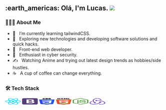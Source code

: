 <h2> :earth_americas: Olá, I'm Lucas. <img src="https://github.com/souvikguria98/souvikguria98/blob/master/Hi.gif" width="25"></h2>

<h3> 👨🏻‍💻 About Me </h3>

- 🔭 &nbsp; I’m currently learning tailwindCSS.
- 🤔 &nbsp; Exploring new technologies and developing software solutions and quick hacks.
- 💼 &nbsp; Front-end web developer.
- 🌱 &nbsp; Enthusiast in cyber security.
- ✍️ &nbsp; Watching Anime and trying out latest design trends as hobbies/side hustles.
- ☕ &nbsp; A cup of coffee can change everything. 

<h3>🛠 Tech Stack</h3>

<img src="/react.svg" width="50" height="20" /> <img src="/bootstrap.svg" width="50" height="20" /> <img src="/css-3.svg" width="50" height="20" /> <img src="/html-5.svg" width="50" height="20" /> <img src="/nodejs-icon.svg" width="50" height="20" /> <img src="/redux.svg" width="50" height="20" />



